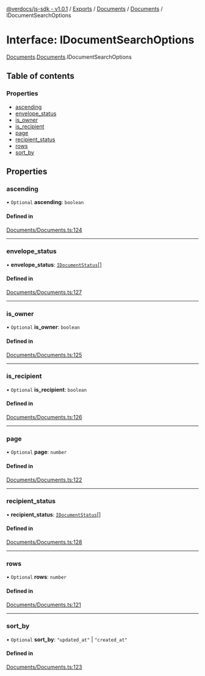 [@verdocs/js-sdk - v1.0.1](../README.md) / [Exports](../modules.md) / [Documents](../modules/Documents.md) / [Documents](../modules/Documents.Documents-1.md) / IDocumentSearchOptions

# Interface: IDocumentSearchOptions

[Documents](../modules/Documents.md).[Documents](../modules/Documents.Documents-1.md).IDocumentSearchOptions

## Table of contents

### Properties

- [ascending](Documents.Documents-1.IDocumentSearchOptions.md#ascending)
- [envelope_status](Documents.Documents-1.IDocumentSearchOptions.md#envelope_status)
- [is_owner](Documents.Documents-1.IDocumentSearchOptions.md#is_owner)
- [is_recipient](Documents.Documents-1.IDocumentSearchOptions.md#is_recipient)
- [page](Documents.Documents-1.IDocumentSearchOptions.md#page)
- [recipient_status](Documents.Documents-1.IDocumentSearchOptions.md#recipient_status)
- [rows](Documents.Documents-1.IDocumentSearchOptions.md#rows)
- [sort_by](Documents.Documents-1.IDocumentSearchOptions.md#sort_by)

## Properties

### ascending

• `Optional` **ascending**: `boolean`

#### Defined in

[Documents/Documents.ts:124](https://github.com/Verdocs/js-sdk/blob/main/src/Documents/Documents.ts#L124)

___

### envelope\_status

• **envelope\_status**: [`IDocumentStatus`](../modules/Documents.Documents-1.md#idocumentstatus)[]

#### Defined in

[Documents/Documents.ts:127](https://github.com/Verdocs/js-sdk/blob/main/src/Documents/Documents.ts#L127)

___

### is\_owner

• `Optional` **is\_owner**: `boolean`

#### Defined in

[Documents/Documents.ts:125](https://github.com/Verdocs/js-sdk/blob/main/src/Documents/Documents.ts#L125)

___

### is\_recipient

• `Optional` **is\_recipient**: `boolean`

#### Defined in

[Documents/Documents.ts:126](https://github.com/Verdocs/js-sdk/blob/main/src/Documents/Documents.ts#L126)

___

### page

• `Optional` **page**: `number`

#### Defined in

[Documents/Documents.ts:122](https://github.com/Verdocs/js-sdk/blob/main/src/Documents/Documents.ts#L122)

___

### recipient\_status

• **recipient\_status**: [`IDocumentStatus`](../modules/Documents.Documents-1.md#idocumentstatus)[]

#### Defined in

[Documents/Documents.ts:128](https://github.com/Verdocs/js-sdk/blob/main/src/Documents/Documents.ts#L128)

___

### rows

• `Optional` **rows**: `number`

#### Defined in

[Documents/Documents.ts:121](https://github.com/Verdocs/js-sdk/blob/main/src/Documents/Documents.ts#L121)

___

### sort\_by

• `Optional` **sort\_by**: ``"updated_at"`` \| ``"created_at"``

#### Defined in

[Documents/Documents.ts:123](https://github.com/Verdocs/js-sdk/blob/main/src/Documents/Documents.ts#L123)
